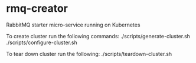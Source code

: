 # rmq-creator
RabbitMQ starter micro-service running on Kubernetes

To create cluster run the following commands:
./scripts/generate-cluster.sh
./scripts/configure-cluster.sh

To tear down cluster run the following:
./scripts/teardown-cluster.sh
